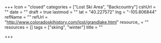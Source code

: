 +++
Icon = "closed"
categories = ["Lost Ski Area", "Backcountry"]
cshUrl = ""
date = ""
draft = true
lastmod = ""
lat = "40.227572"
lng = "-105.806844"
refName = ""
refUrl = "http://www.coloradoskihistory.com/lost/grandlake.html"
resource_ = ""
resources = []
tags = ["skiing", "winter"]
title = ""

+++
